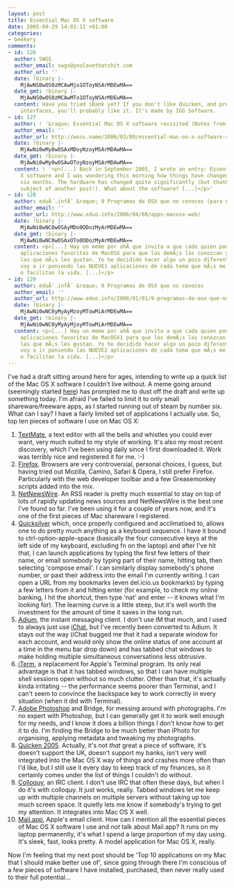 ```yaml
---
layout: post
title: Essential Mac OS X software
date: 2005-09-29 14:01:11 +01:00
categories:
- Geekery
comments:
- id: 126
  author: SWGS
  author_email: swgs@youlovethatshit.com
  author_url: ''
  date: !binary |-
    MjAwNS0wOS0zMCAwMjo1OToyNSArMDEwMA==
  date_gmt: !binary |-
    MjAwNS0wOS0zMCAwMTo1OToyNSArMDEwMA==
  content: Have you tried iBank yet? If you don't like Quicken, and prefer one window
    interfaces, you'll probably like it. It's made by IGG Software.
- id: 127
  author: ! '&raquo; Essential Mac OS X software revisited (Notes from a messy desk)'
  author_email: ''
  author_url: http://woss.name/2006/03/09/essential-mac-os-x-software-revisited/
  date: !binary |-
    MjAwNi0wMy0wOSAxMDoyNzoyMSArMDAwMA==
  date_gmt: !binary |-
    MjAwNi0wMy0wOSAwOToyNzoyMSArMDAwMA==
  content: ! '<p>[...] Back in September 2005, I wrote an entry: Essential Mac OS
    X software and I was wondering this morning how things have changed in the past
    six months. The hardware has changed quite significantly (but that&#8217;s the
    subject of another post!). What about the software? [...]</p>'
- id: 128
  author: eduÃ´.infÃ´ &raquo; 9 Programas de OSX que no conoces (para navegar en Web)
  author_email: ''
  author_url: http://www.eduo.info/2006/04/08/apps-macosx-web/
  date: !binary |-
    MjAwNi0wNC0wOSAyMDo0ODozMyArMDEwMA==
  date_gmt: !binary |-
    MjAwNi0wNC0wOSAxOTo0ODozMyArMDEwMA==
  content: <p>[...] Hay un meme por ahÃ­ que invita a que cada quien ponga sus diez
    aplicaciones favoritas de MacOSX para que los demÃ¡s las conozcan y opinen sobre
    las que mÃ¡s les gustan. Yo he decidido hacer algo un poco diferente, asÃ­ que
    voy a ir poniendo las NUEVE1 aplicaciones de cada tema que mÃ¡s me gustan, atraen
    o facilitan la vida. [...]</p>
- id: 129
  author: eduÃ´.infÃ´ &raquo; 9 Programas de OSX que no conoces
  author_email: ''
  author_url: http://www.eduo.info/2006/01/01/9-programas-de-osx-que-no-conoces/
  date: !binary |-
    MjAwNi0wNC0yMyAyMzoyMTowMiArMDEwMA==
  date_gmt: !binary |-
    MjAwNi0wNC0yMyAyMjoyMTowMiArMDEwMA==
  content: <p>[...] Hay un meme por ahÃ­ que invita a que cada quien ponga sus diez
    aplicaciones favoritas de MacOSX1 para que los demÃ¡s las conozcan y opinen sobre
    las que mÃ¡s les gustan. Yo he decidido hacer algo un poco diferente, asÃ­ que
    voy a ir poniendo las NUEVE2 aplicaciones de cada tema que mÃ¡s me gustan, atraen
    o facilitan la vida. [...]</p>
---
```

I've had a draft sitting around here for ages, intending to write up a quick list of the Mac OS X software I couldn't live without.  A meme going around (seemingly started <a href="http://gigaom.com/2005/09/03/10macapps/" title="10 Mac Apps">here</a>) has prompted me to dust off the draft and write up something today.  I'm afraid I've failed to limit it to only small shareware/freeware apps, as I started running out of steam by number six.  What can I say?  I have a fairly limited set of applications I actually use.  So, top ten pieces of software I use on Mac OS X:

<ol>
  <li><a href="http://macromates.com/">TextMate</a>, a text editor with all the bells and whistles you could ever want, very much suited to my style of working.  It's also my most recent discovery, which I've been using daily since I first downloaded it.  Work was terribly nice and registered it for me. :-)</li>
  <li><a href="http://www.mozilla.org/products/firefox/">Firefox</a>.  Browsers are very controversial, personal choices, I guess, but having tried out Mozilla, Camino, Safari &amp; Opera, I still prefer Firefox.  Particularly with the web developer toolbar and a few Greasemonkey scripts added into the mix.</li>
  <li><a href="http://ranchero.com/netnewswire/">NetNewsWire</a>.  An RSS reader is pretty much essential to stay on top of lots of rapidly updating news sources and NetNewsWire is the best one I've found so far.  I've been using it for a couple of years now, and it's one of the first pieces of Mac shareware I registered.</li>
  <li><a href="http://quicksilver.blacktree.com/">Quicksilver</a> which, once properly configured and acclimatised to, allows one to do pretty much anything as a keyboard sequence.  I have it bound to ctrl-option-apple-space (basically the four consecutive keys at the left side of my keyboard, excluding fn on the laptop) and after I've hit that, I can launch applications by typing the first few letters of their name, or email somebody by typing part of their name, hitting tab, then selecting 'compose email'.  I can similarly display somebody's phone number, or past their address into the email I'm currently writing.  I can open a URL from my bookmarks (even del.icio.us bookmarks) by typing a few letters from it and hitting enter (for example, to check my online banking, I hit the shortcut, then type 'nat' and enter -- it knows what I'm looking for).  The learning curve is a little steep, but it's well worth the investment for the amount of time it saves in the long run.</li>
  <li><a href="http://www.adiumx.com/">Adium</a>, the instant messaging client.  I don't use IM that much, and I used to always just use <a href="http://www.apple.com/macosx/features/ichat/">iChat</a>, but I've recently been converted to Adium.  It stays out the way (iChat bugged me that it had a separate window for each account, and would only show the online status of one account at a time in the menu bar drop down) and has tabbed chat windows to make holding multiple simultaneous conversations less obtrusive.</li>
  <li><a href="http://iterm.sourceforge.net/">iTerm</a>, a replacement for Apple's Terminal program.  Its only real advantage is that it has tabbed windows, so that I can have multiple shell sessions open without so much clutter.  Other than that, it's actually kinda irritating -- the performance seems poorer than Terminal, and I can't seem to convince the backspace key to work correctly in every situation (when it did with Terminal).</li>
  <li><a href="http://www.adobe.com/products/photoshop/">Adobe Photoshop</a> and Bridge, for messing around with photographs.  I'm no expert with Photoshop, but I can generally get it to work well enough for my needs, and I know it does a billion things I don't know how to get it to do.  I'm finding the Bridge to be much better than iPhoto for organising, applying metadata and tweaking my photographs.</li>
  <li><a href="http://www.quicken.com/">Quicken 2005</a>.  Actually, it's not <em>that</em> great a piece of software, it's doesn't support the UK, doesn't support my banks, isn't very well integrated into the Mac OS X way of things and crashes more often than I'd like, but I still use it every day to keep track of my finances, so it certainly comes under the list of things I couldn't do without.</li>
  <li><a href="http://colloquy.info/">Colloquy</a>, an IRC client.  I don't use IRC that often these days, but when I do it's with colloquy.  It just works, really.  Tabbed windows let me keep up with multiple channels on multiple servers without taking up too much screen space.  It quietly lets me know if somebody's trying to get my attention.  It integrates into Mac OS X well.</li>
  <li><a href="http://www.apple.com/macosx/features/mail/">Mail.app</a>, Apple's email client.  How can I mention all the essential pieces of Mac OS X software I use and <em>not</em> talk about Mail.app?  It runs on my laptop permanently, it's what I spend a large proportion of my day using.  It's sleek, fast, looks pretty.  A model application for Mac OS X, really.</li>
</ol>

Now I'm feeling that my next post should be 'Top 10 applications on my Mac that I should make better use of', since going through there I'm conscious of a few pieces of software I have installed, purchased, then never really used to their full potential...
